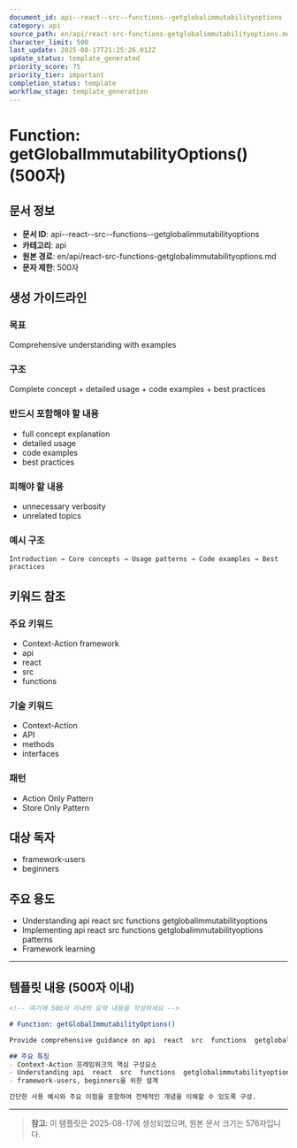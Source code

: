 ```yaml
---
document_id: api--react--src--functions--getglobalimmutabilityoptions
category: api
source_path: en/api/react-src-functions-getglobalimmutabilityoptions.md
character_limit: 500
last_update: 2025-08-17T21:25:26.012Z
update_status: template_generated
priority_score: 75
priority_tier: important
completion_status: template
workflow_stage: template_generation
---
```


# Function: getGlobalImmutabilityOptions() (500자)

## 문서 정보
- **문서 ID**: api--react--src--functions--getglobalimmutabilityoptions
- **카테고리**: api
- **원본 경로**: en/api/react-src-functions-getglobalimmutabilityoptions.md
- **문자 제한**: 500자

## 생성 가이드라인

### 목표
Comprehensive understanding with examples

### 구조
Complete concept + detailed usage + code examples + best practices

### 반드시 포함해야 할 내용
- full concept explanation
- detailed usage
- code examples
- best practices

### 피해야 할 내용  
- unnecessary verbosity
- unrelated topics

### 예시 구조
```
Introduction → Core concepts → Usage patterns → Code examples → Best practices
```

## 키워드 참조

### 주요 키워드
- Context-Action framework
- api
- react
- src
- functions

### 기술 키워드
- Context-Action
- API
- methods
- interfaces

### 패턴
- Action Only Pattern
- Store Only Pattern

## 대상 독자
- framework-users
- beginners

## 주요 용도
- Understanding api  react  src  functions  getglobalimmutabilityoptions
- Implementing api  react  src  functions  getglobalimmutabilityoptions patterns
- Framework learning

---

## 템플릿 내용 (500자 이내)

```markdown
<!-- 여기에 500자 이내의 요약 내용을 작성하세요 -->

# Function: getGlobalImmutabilityOptions()

Provide comprehensive guidance on api  react  src  functions  getglobalimmutabilityoptions

## 주요 특징
- Context-Action 프레임워크의 핵심 구성요소
- Understanding api  react  src  functions  getglobalimmutabilityoptions을 지원
- framework-users, beginners을 위한 설계

간단한 사용 예시와 주요 이점을 포함하여 전체적인 개념을 이해할 수 있도록 구성.
```

---

> **참고**: 이 템플릿은 2025-08-17에 생성되었으며, 
> 원본 문서 크기는 576자입니다.
